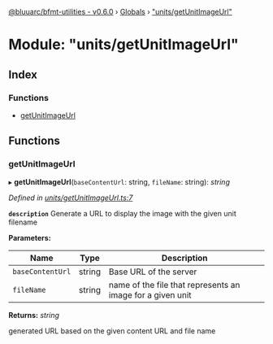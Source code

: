 [@bluuarc/bfmt-utilities - v0.6.0](../README.md) › [Globals](../globals.md) › ["units/getUnitImageUrl"](_units_getunitimageurl_.md)

# Module: "units/getUnitImageUrl"

## Index

### Functions

* [getUnitImageUrl](_units_getunitimageurl_.md#getunitimageurl)

## Functions

###  getUnitImageUrl

▸ **getUnitImageUrl**(`baseContentUrl`: string, `fileName`: string): *string*

*Defined in [units/getUnitImageUrl.ts:7](https://github.com/BluuArc/bfmt-utilities/blob/master/src/units/getUnitImageUrl.ts#L7)*

**`description`** Generate a URL to display the image with the given unit filename

**Parameters:**

Name | Type | Description |
------ | ------ | ------ |
`baseContentUrl` | string | Base URL of the server |
`fileName` | string | name of the file that represents an image for a given unit |

**Returns:** *string*

generated URL based on the given content URL and file name
